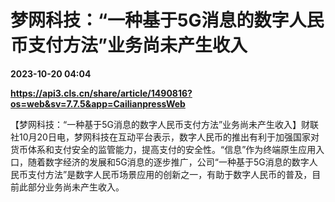 # 梦网科技：“一种基于5G消息的数字人民币支付方法”业务尚未产生收入

**2023-10-20 04:04**

**https://api3.cls.cn/share/article/1490816?os=web&sv=7.7.5&app=CailianpressWeb**

【梦网科技：“一种基于5G消息的数字人民币支付方法”业务尚未产生收入】财联社10月20日电，梦网科技在互动平台表示，数字人民币的推出有利于加强国家对货币体系和支付安全的监管能力，提高支付的安全性。“信息”作为终端原生应用入口，随着数字经济的发展和5G消息的逐步推广，公司“一种基于5G消息的数字人民币支付方法”是数字人民币场景应用的创新之一，有助于数字人民币的普及，目前此部分业务尚未产生收入。